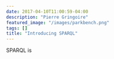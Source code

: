 ```yaml
---
date: 2017-04-10T11:00:59-04:00
description: "Pierre Gringoire"
featured_image: "/images/parkbench.png"
tags: []
title: "Introducing SPARQL"
---
```


SPARQL is